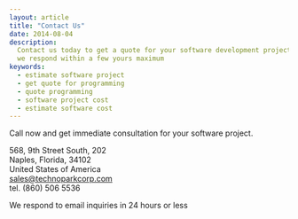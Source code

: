 ```yaml
---
layout: article
title: "Contact Us"
date: 2014-08-04
description:
  Contact us today to get a quote for your software development project;
  we respond within a few yours maximum
keywords:
  - estimate software project
  - get quote for programming
  - quote programming
  - software project cost
  - estimate software cost
---
```


Call now and get immediate consultation for your software project.

568, 9th Street South, 202<br/>
Naples, Florida, 34102<br/>
United States of America<br/>
sales@technoparkcorp.com<br/>
tel. (860) 506 5536

We respond to email inquiries in 24 hours or less
